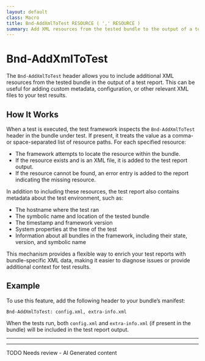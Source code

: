 ```yaml
---
layout: default
class: Macro
title: Bnd-AddXmlToTest RESOURCE ( ',' RESOURCE )
summary: Add XML resources from the tested bundle to the output of a test report.
---
```


# Bnd-AddXmlToTest

The `Bnd-AddXmlToTest` header allows you to include additional XML resources from the tested bundle in the output of a test report. This can be useful for adding custom metadata, configuration, or other relevant XML files to your test results.

## How It Works

When a test is executed, the test framework inspects the `Bnd-AddXmlToTest` header in the bundle under test. If present, it treats the value as a comma- or space-separated list of resource paths. For each specified resource:

- The framework attempts to locate the resource within the bundle.
- If the resource exists and is an XML file, it is added to the test report output.
- If the resource cannot be found, an error entry is added to the report indicating the missing resource.

In addition to including these resources, the test report also contains metadata about the test environment, such as:
- The hostname where the test ran
- The symbolic name and location of the tested bundle
- The timestamp and framework version
- System properties at the time of the test
- Information about all bundles in the framework, including their state, version, and symbolic name

This mechanism provides a flexible way to enrich your test reports with bundle-specific XML data, making it easier to diagnose issues or provide additional context for test results.

## Example

To use this feature, add the following header to your bundle’s manifest:

```
Bnd-AddXmlToTest: config.xml, extra-info.xml
```

When the tests run, both `config.xml` and `extra-info.xml` (if present in the bundle) will be included in the test report output.

---

<hr />
TODO Needs review - AI Generated content